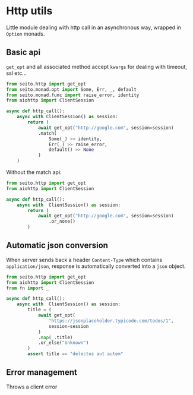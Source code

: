# Http utils

Little module dealing with http call in an asynchronous way, wrapped
in `Option` monads.

## Basic api

`get_opt` and all associated method accept `kwargs` for dealing with timeout, ssl etc...

```python
from seito.http import get_opt
from seito.monad.opt import Some, Err, _, default
from seito.monad.func import raise_error, identity
from aiohttp import ClientSession

async def http_call():
    async with ClientSession() as session:
        return (
            await get_opt("http://google.com", session=session)
            .match(
                Some(_) >> identity,
                Err(_) >> raise_error,
                default() >> None
            )
    )
```

Without the match api:

```python
from seito.http import get_opt
from aiohttp import ClientSession

async def http_call():
    async with  ClientSession() as session:
        return (
            await get_opt("http://google.com", session=session)
                .or_none()
        )
```

## Automatic json conversion

When server sends back a header `Content-Type` which contains `application/json`,
response is automatically converted into a `json` object.

```python
from seito.http import get_opt
from aiohttp import ClientSession
from fn import _

async def http_call():
    async with  ClientSession() as session:
        title = (
            await get_opt(
                "https://jsonplaceholder.typicode.com/todos/1", 
                session=session
            )
            .map(_.title)
            .or_else("Unknown")
        )
        assert title == "delectus aut autem"
```

## Error management

Throws a client error


